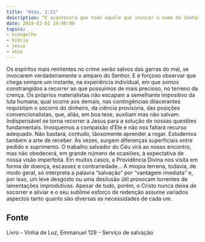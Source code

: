 ```yaml
---
title: "Atos, 2:21"
description: “E acontecerá que todo aquele que invocar o nome do Senhor será salvo.” (Atos, 2:21)
date: 2019-02-01 19:00:00
topics: 
- evangelho
- biblia
- jesus
- atos
---
```



Os espíritos mais renitentes no crime serão salvos das garras do mal, se
invocarem verdadeiramente o amparo do Senhor.
E é forçoso observar que chega sempre um instante, na experiência
individual, em que somos constrangidos a recorrer ao que possuímos de mais
precioso, no terreno da crença.
Os próprios materialistas não escapam a semelhante impositivo da luta
humana; qual ocorre aos demais, nas contingências dilacerantes requisitam o socorro
do dinheiro, da ciência provisória, das posições convencionalistas, que, aliás, em boa
tese, auxiliam mas não salvam.
Indispensável se torna recorrer a Jesus para a solução de nossas questões
fundamentais.
Invoquemos a compaixão d’Ele e não nos faltará recurso adequado.
Não bastará, contudo, tão­somente aprender a rogar. Estudemos também a
arte de receber.
Às vezes, surgem diferenças superficiais entre pedido e suprimento.
O trabalho salvador do Céu virá ao nosso encontro, mas não obedecerá, em
grande número de ocasiões, à expectativa de nossa visão imperfeita. Em muitos
casos, a Providência Divina nos visita em forma de doença, escassez e
contrariedade...
A miopia terrena, todavia, de modo geral, só interpreta a palavra “salvação”
por “vantagem imediata” e, por isso, um leve desgosto ou uma desilusão útil
provocam torrentes de lamentações improdutivas. Apesar de tudo, porém, o Cristo
nunca deixa de socorrer e aliviar e o seu sublime esforço de redenção assume
variados aspectos tanto quanto são diversas as necessidades de cada um.




## Fonte
Livro - Vinha de Luz, Emmanuel
129 - Serviço de salvação
